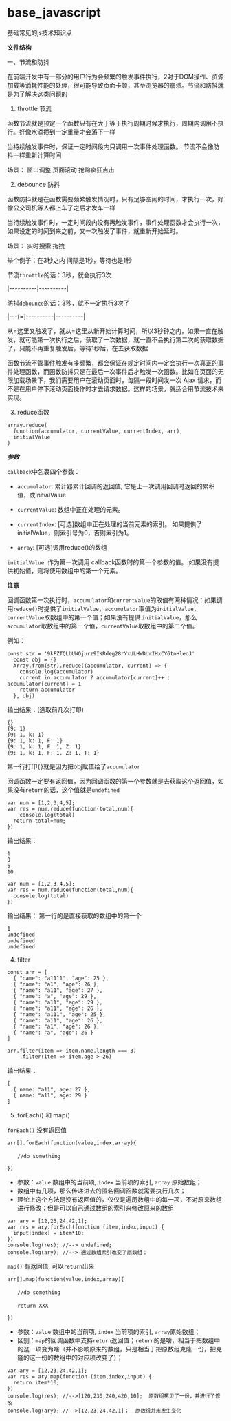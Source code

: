 # base_javascript
基础常见的js技术知识点

**文件结构**

一、节流和防抖

在前端开发中有一部分的用户行为会频繁的触发事件执行，2对于DOM操作、资源加载等消耗性能的处理，很可能导致页面卡顿，甚至浏览器的崩溃。节流和防抖就是为了解决这类问题的

1. throttle 节流

函数节流就是预定一个函数只有在大于等于执行周期时候才执行，周期内调用不执行。好像水滴攒到一定重量才会落下一样

当持续触发事件时，保证一定时间段内只调用一次事件处理函数。 节流不会像防抖一样重新计算时间

场景：
  窗口调整
  页面滚动
  抢购疯狂点击

2. debounce 防抖

函数防抖就是在函数需要频繁触发情况时，只有足够空闲的时间，才执行一次，好像公交司机等人都上车了之后才发车一样

当持续触发事件时，一定时间段内没有再触发事件，事件处理函数才会执行一次，如果设定的时间到来之前，又一次触发了事件，就重新开始延时。

场景：
  实时搜索
  拖拽


举个例子：在3秒之内 间隔是1秒，等待也是1秒

节流`throttle`的话：3秒，就会执行3次

|----------|----------|

防抖`debounce`的话：3秒，就不一定执行3次了

|---[=]----------|----------|

从=这里又触发了，就从=这里从新开始计算时间，所以3秒钟之内，如果一直在触发，就可能第一次执行之后，获取了一次数据，就一直不会执行第二次的获取数据了，只能不再重复触发后，等待1秒后，在去获取数据

函数节流不管事件触发有多频繁，都会保证在规定时间内一定会执行一次真正的事件处理函数，而函数防抖只是在最后一次事件后才触发一次函数。比如在页面的无限加载场景下，我们需要用户在滚动页面时，每隔一段时间发一次 Ajax 请求，而不是在用户停下滚动页面操作时才去请求数据。这样的场景，就适合用节流技术来实现。

3. reduce函数

```
array.reduce(
  function(accumulator, currentValue, currentIndex, arr), 
  initialValue
)
```

***参数***

`callback`中包裹四个参数：

- `accumulator`: 累计器累计回调的返回值; 它是上一次调用回调时返回的累积值，或initialValue

- `currentValue`: 数组中正在处理的元素。

- `currentIndex`: [可选]数组中正在处理的当前元素的索引。 如果提供了initialValue，则索引号为0，否则索引为1。

- `array`: [可选]调用reduce()的数组

`initialValue`: 作为第一次调用 callback函数时的第一个参数的值。 如果没有提供初始值，则将使用数组中的第一个元素。

**注意**

回调函数第一次执行时，`accumulator`和`currentValue`的取值有两种情况：如果调用`reduce()`时提供了`initialValue`，`accumulator`取值为`initialValue`，`currentValue`取数组中的第一个值；如果没有提供 `initialValue`，那么`accumulator`取数组中的第一个值，`currentValue`取数组中的第二个值。

例如：

```
const str = '9kFZTQLbUWOjurz9IKRdeg28rYxULHWDUrIHxCY6tnHleoJ'
  const obj = {}
  Array.from(str).reduce((accumulator, current) => {
    console.log(accumulator)
    current in accumulator ? accumulator[current]++ : accumulator[current] = 1
    return accumulator  
  }, obj)
```

输出结果：(选取前几次打印)

```
{}
{9: 1}
{9: 1, k: 1}
{9: 1, k: 1, F: 1}
{9: 1, k: 1, F: 1, Z: 1}
{9: 1, k: 1, F: 1, Z: 1, T: 1}
```

第一行打印`{}`就是因为把obj赋值给了`accumulator`

回调函数一定要有返回值，因为回调函数的第一个参数就是去获取这个返回值，如果没有`return`的话，这个值就是`undefined`

```
var num = [1,2,3,4,5];
var res = num.reduce(function(total,num){
	console.log(total)
  return total+num;
})
```

输出结果：

```
1
3
6
10
```

```
var num = [1,2,3,4,5];
var res = num.reduce(function(total,num){
  console.log(total)
})
```

输出结果： 第一行的是直接获取的数组中的第一个
```
1
undefined
undefined
undefined
```

4. filter

```
const arr = [
  { "name": "a1111", "age": 25 },
  { "name": "a1", "age": 26 },
  { "name": "a11", "age": 27 },
  { "name": "a", "age": 29 },
  { "name": "a11", "age": 29 },
  { "name": "a11", "age": 26 },
  { "name": "a111", "age": 25 },
  { "name": "a11", "age": 26 },
  { "name": "a1", "age": 26 },
  { "name": "a", "age": 26 }
]

arr.filter(item => item.name.length === 3)
    .filter(item => item.age > 26)
```

输出结果：

```
[
  { name: "a11", age: 27 },
  { name: "a11", age: 29 }
]
```

5. forEach() 和 map()

`forEach()` 没有返回值

```
arr[].forEach(function(value,index,array){

　　//do something

})
```
- 参数：`value` 数组中的当前项, `index` 当前项的索引, `array` 原始数组；
- 数组中有几项，那么传递进去的匿名回调函数就需要执行几次；
- 理论上这个方法是没有返回值的，仅仅是遍历数组中的每一项，不对原来数组进行修改；但是可以自己通过数组的索引来修改原来的数组

```
var ary = [12,23,24,42,1];  
var res = ary.forEach(function (item,index,input) {  
  input[index] = item*10;  
})  
console.log(res); //--> undefined;  
console.log(ary); //--> 通过数组索引改变了原数组；
```

`map()` 有返回值, 可以`return`出来

```
arr[].map(function(value,index,array){

　　//do something

　　return XXX

})
```
- 参数：`value` 数组中的当前项, `index` 当前项的索引, `array`原始数组；
- 区别：`map`的回调函数中支持`return`返回值；`return`的是啥，相当于把数组中的这一项变为啥（并不影响原来的数组，只是相当于把原数组克隆一份，把克隆的这一份的数组中的对应项改变了）；

```
var ary = [12,23,24,42,1];  
var res = ary.map(function (item,index,input) {  
  return item*10;  
})  
console.log(res); //-->[120,230,240,420,10];  原数组拷贝了一份，并进行了修改
console.log(ary); //-->[12,23,24,42,1]；  原数组并未发生变化
```

